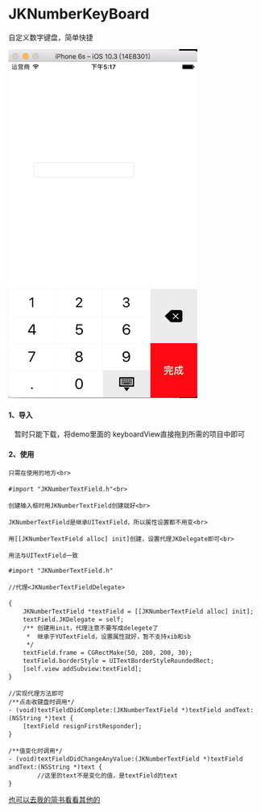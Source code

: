 # JKNumberKeyBoard
自定义数字键盘，简单快捷

![image](https://github.com/JKshared92/JKNumberKeyBoard/blob/master/image/%E5%B1%8F%E5%B9%95%E5%BF%AB%E7%85%A7%202017-06-22%2017.17.01.png?raw=true)

#### 1、导入
    暂时只能下载，将demo里面的 keyboardView直接拖到所需的项目中即可
    
#### 2、使用
    只需在使用的地方<br>

    #import "JKNumberTextField.h"<br>

    创建输入框时用JKNumberTextField创建就好<br>

    JKNumberTextField是继承UITextField，所以属性设置都不用变<br>

    用[[JKNumberTextField alloc] init]创建，设置代理JKDelegate即可<br>

    用法与UITextField一致

```
#import "JKNumberTextField.h"

//代理<JKNumberTextFieldDelegate>

{
    JKNumberTextField *textField = [[JKNumberTextField alloc] init];
    textField.JKDelegate = self;
    /** 创建用init，代理注意不要写成delegete了
     *  继承于YUTextField，设置属性就好，暂不支持xib和sb
     */
    textField.frame = CGRectMake(50, 200, 200, 30);
    textField.borderStyle = UITextBorderStyleRoundedRect;
    [self.view addSubview:textField];
}

//实现代理方法即可
/**点击收键盘时调用*/
- (void)textFieldDidComplete:(JKNumberTextField *)textField andText:(NSString *)text {
    [textField resignFirstResponder];
}

/**值变化时调用*/
- (void)textFieldDidChangeAnyValue:(JKNumberTextField *)textField andText:(NSString *)text {
        //这里的text不是变化的值，是textField的text
}
```

[也可以去我的简书看看其他的](http://www.jianshu.com/u/0fe61ffab4c2) 
